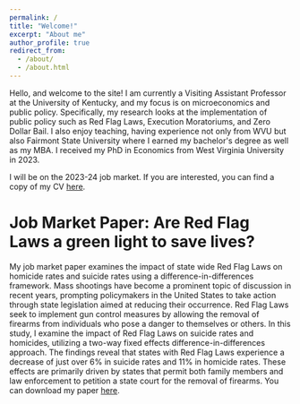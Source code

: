 ```yaml
---
permalink: /
title: "Welcome!"
excerpt: "About me"
author_profile: true
redirect_from: 
  - /about/
  - /about.html
---
```


Hello, and welcome to the site! I am currently a Visiting Assistant Professor at the University of Kentucky, and my focus is on microeconomics and public policy. Specifically, my research looks at the implementation of public policy such as Red Flag Laws, Execution Moratoriums, and Zero Dollar Bail. I also enjoy teaching, having experience not only from WVU but also Fairmont State University where I earned my bachelor's degree as well as my MBA. I received my PhD in Economics from West Virginia University in 2023.

I will be on the 2023-24 job market. If you are interested, you can find a copy of my CV [here](/files/CV.pdf).

Job Market Paper: Are Red Flag Laws a green light to save lives?
======
My job market paper examines the impact of state wide Red Flag Laws on homicide rates and suicide rates using a difference-in-differences framework. Mass shootings have become a prominent topic of discussion in recent years, prompting policymakers in the United States to take action through state legislation aimed at reducing their occurrence. Red Flag Laws seek to implement gun control measures by allowing the removal of firearms from individuals who pose a danger to themselves or others. In this study, I examine the impact of Red Flag Laws on suicide rates and homicides, utilizing a two-way fixed effects difference-in-differences approach. The findings reveal that states with Red Flag Laws experience a decrease of just over 6% in suicide rates and 11% in homicide rates. These effects are primarily driven by states that permit both family members and law enforcement to petition a state court for the removal of firearms. You can download my paper [here](/files/Red_Flag_Law_JMP.pdf).


